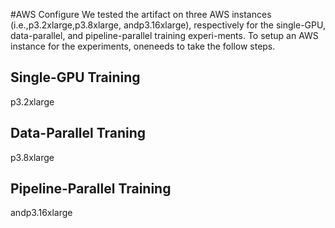 #AWS Configure
We tested the artifact on three AWS instances (i.e.,p3.2xlarge,p3.8xlarge, andp3.16xlarge), 
respectively for the single-GPU, data-parallel, and pipeline-parallel training experi-ments. 
To setup an AWS instance for the experiments, oneneeds to take the follow steps.

## Single-GPU Training
  p3.2xlarge

## Data-Parallel Traning
  p3.8xlarge

## Pipeline-Parallel Training
  andp3.16xlarge

